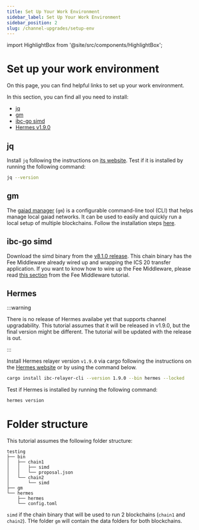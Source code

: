 ```yaml
---
title: Set Up Your Work Environment
sidebar_label: Set Up Your Work Environment
sidebar_position: 2
slug: /channel-upgrades/setup-env
---
```


import HighlightBox from '@site/src/components/HighlightBox';

# Set up your work environment

On this page, you can find helpful links to set up your work environment.

<HighlightBox type="info" title="Dependencies">

In this section, you can find all you need to install:

- [jq](https://jqlang.github.io/jq/)
- [gm](https://github.com/informalsystems/gm/)
- [ibc-go simd](https://github.com/cosmos/ibc-go/)
- [Hermes v1.9.0](https://hermes.informal.systems/)

</HighlightBox>

## jq

Install `jq` following the instructions on [its website](https://jqlang.github.io/jq/download/). Test if it is installed by running the following command:

```bash
jq --version
```

## gm

The [gaiad manager](https://github.com/informalsystems/gm) (`gm`) is a configurable command-line tool (CLI) that helps manage local gaiad networks. It can be used to easily and quickly run a local setup of multiple blockchains. Follow the installation steps [here](https://github.com/informalsystems/gm#how-to-run).

## ibc-go simd

Download the simd binary from the [v8.1.0 release](https://github.com/cosmos/ibc-go/releases/tag/v8.1.0). This chain binary has the Fee Middleware already wired up and wrapping the ICS 20 transfer application. If you want to know how to wire up the Fee Middleware, please read [this section](../01-fee/04-wire-feeibc-mod.md) from the Fee Middleware tutorial.

## Hermes

:::warning

There is no release of Hermes availabe yet that supports channel upgradability. This tutorial assumes that it will be released in v1.9.0, but the final version might be different. The tutorial will be updated with the release is out.

:::

Install Hermes relayer version `v1.9.0` via cargo following the instructions on the [Hermes website](https://hermes.informal.systems/quick-start/installation.html#install-via-cargo) or by using the command below.

```bash
cargo install ibc-relayer-cli --version 1.9.0 --bin hermes --locked
```

Test if Hermes is installed by running the following command:

```bash
hermes version
```

# Folder structure

This tutorial assumes the following folder structure:

```
testing
├── bin
│   ├── chain1
│   │   ├── simd
│   │   └── proposal.json
│   └── chain2
│       └── simd
├── gm
└── hermes
    ├── hermes
    └── config.toml
```

`simd` if the chain binary that will be used to run 2 blockchains (`chain1` and `chain2`). THe folder `gm` will contain the data folders for both blockchains.
